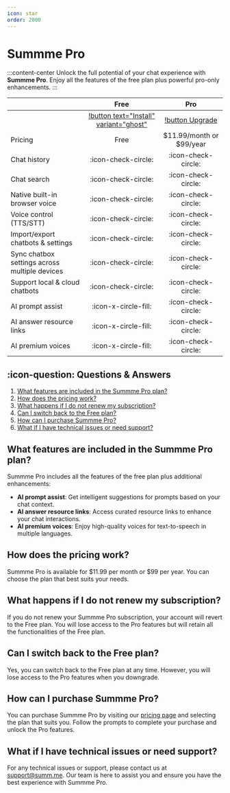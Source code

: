 ```yaml
---
icon: star
order: 2000
---
```

# Summme Pro

:::content-center
Unlock the full potential of your chat experience with **Summme Pro**. Enjoy all the features of the free plan plus powerful pro-only enhancements.
:::

&nbsp; | Free | Pro
--- | :---: | :---:
| | [!button text="Install" variant="ghost"](https://chromewebstore.google.com/detail/summme-text-to-speech-tts/ehefcdakfbkmpeimjcnhdlhjhinhkhpn?hl=en&authuser=0) | [!button Upgrade](https://summ.me/upgrade/)
Pricing | Free | $11.99/month or $99/year
Chat history | :icon-check-circle: | :icon-check-circle:
Chat search | :icon-check-circle: | :icon-check-circle:
Native built-in browser voice | :icon-check-circle: | :icon-check-circle:
Voice control (TTS/STT) | :icon-check-circle: | :icon-check-circle:
Import/export chatbots & settings | :icon-check-circle: | :icon-check-circle:
Sync chatbox settings across multiple devices | :icon-check-circle: | :icon-check-circle:
Support local & cloud chatbots | :icon-check-circle: | :icon-check-circle:
AI prompt assist | :icon-x-circle-fill: | :icon-check-circle:
AI answer resource links | :icon-x-circle-fill: | :icon-check-circle:
AI premium voices | :icon-x-circle-fill: | :icon-check-circle:

## :icon-question: Questions & Answers

1. [What features are included in the Summme Pro plan?](#what-features-are-included-in-the-summme-pro-plan)
1. [How does the pricing work?](#how-does-the-pricing-work)
1. [What happens if I do not renew my subscription?](#what-happens-if-i-do-not-renew-my-subscription)
1. [Can I switch back to the Free plan?](#can-i-switch-back-to-the-free-plan)
1. [How can I purchase Summme Pro?](#how-can-i-purchase-summme-pro)
1. [What if I have technical issues or need support?](#what-if-i-have-technical-issues-or-need-support)

## What features are included in the Summme Pro plan?

Summme Pro includes all the features of the free plan plus additional enhancements:

- **AI prompt assist**: Get intelligent suggestions for prompts based on your chat context.
- **AI answer resource links**: Access curated resource links to enhance your chat interactions.
- **AI premium voices**: Enjoy high-quality voices for text-to-speech in multiple languages.

## How does the pricing work?

Summme Pro is available for $11.99 per month or $99 per year. You can choose the plan that best suits your needs.

## What happens if I do not renew my subscription?

If you do not renew your Summme Pro subscription, your account will revert to the Free plan. You will lose access to the Pro features but will retain all the functionalities of the Free plan.

## Can I switch back to the Free plan?

Yes, you can switch back to the Free plan at any time. However, you will lose access to the Pro features when you downgrade.

## How can I purchase Summme Pro?

You can purchase Summme Pro by visiting our [pricing page](https://summ.me/upgrade) and selecting the plan that suits you. Follow the prompts to complete your purchase and unlock the Pro features.

## What if I have technical issues or need support?

For any technical issues or support, please contact us at support@summ.me. Our team is here to assist you and ensure you have the best experience with Summme Pro.
